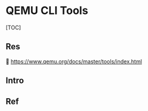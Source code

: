 # QEMU CLI Tools

[TOC]



## Res
🔗 https://www.qemu.org/docs/master/tools/index.html



## Intro


## Ref

